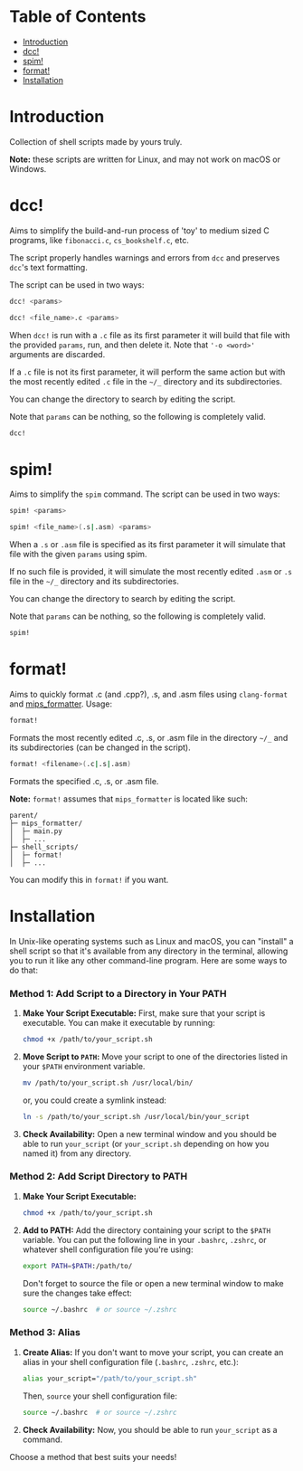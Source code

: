 # Table of Contents

- [Introduction](#introduction)
- [dcc!](#dcc)
- [spim!](#spim)
- [format!](#format)
- [Installation](#installation)


# Introduction
Collection of shell scripts made by yours truly. 

**Note:** these scripts are written for Linux, and may not work on macOS or Windows.


# dcc!
Aims to simplify the build-and-run process of 'toy' to medium sized C programs, like `fibonacci.c`, `cs_bookshelf.c`, etc. 

The script properly handles warnings and errors from `dcc` and preserves `dcc`'s text formatting.

The script can be used in two ways:

```bash
dcc! <params>
```

```bash
dcc! <file_name>.c <params>
```
When `dcc!` is run with a `.c` file as its first parameter it will build that file with the provided `params`, run, and then delete it. Note that `'-o <word>'` arguments are discarded. 

If a `.c` file is not its first parameter, it will perform the same action but with the most recently edited `.c` file in the `~/_` directory and its subdirectories. 

You can change the directory to search by editing the script. 

Note that `params` can be nothing, so the following is completely valid.
```bash
dcc!
```


# spim!
Aims to simplify the `spim` command. The script can be used in two ways:
```bash
spim! <params>
```

```bash
spim! <file_name>(.s|.asm) <params>
```
When a `.s` or `.asm` file is specified as its first parameter it will simulate that file with the given `params` using spim. 

If no such file is provided, it will simulate the most recently edited `.asm` or `.s` file in the `~/_` directory and its subdirectories. 

You can change the directory to search by editing the script.

Note that `params` can be nothing, so the following is completely valid.
```bash
spim!
```


# format!
Aims to quickly format .c (and .cpp?), .s, and .asm files using `clang-format` and [mips_formatter](https://github.com/Chinosu/mips_formatter). Usage:
```bash
format!
```
Formats the most recently edited .c, .s, or .asm file in the directory `~/_` and its subdirectories (can be changed in the script).

```bash
format! <filename>(.c|.s|.asm)
```
Formats the specified .c, .s, or .asm file.

**Note:** `format!` assumes that `mips_formatter` is located like such:

```
parent/
├─ mips_formatter/
│  ├─ main.py
│  ├─ ...
├─ shell_scripts/
│  ├─ format!
│  ├─ ...
```
You can modify this in `format!` if you want.




# Installation

In Unix-like operating systems such as Linux and macOS, you can "install" a shell script so that it's available from any directory in the terminal, allowing you to run it like any other command-line program. Here are some ways to do that:

### Method 1: Add Script to a Directory in Your PATH

1. **Make Your Script Executable:** First, make sure that your script is executable. You can make it executable by running:
    ```bash
    chmod +x /path/to/your_script.sh
    ```

2. **Move Script to `PATH`:** Move your script to one of the directories listed in your `$PATH` environment variable.
    ```bash
    mv /path/to/your_script.sh /usr/local/bin/
    ```
   or, you could create a symlink instead:
    ```bash
    ln -s /path/to/your_script.sh /usr/local/bin/your_script
    ```
   
3. **Check Availability:** Open a new terminal window and you should be able to run `your_script` (or `your_script.sh` depending on how you named it) from any directory.

### Method 2: Add Script Directory to PATH

1. **Make Your Script Executable:**
    ```bash
    chmod +x /path/to/your_script.sh
    ```

2. **Add to PATH:** Add the directory containing your script to the `$PATH` variable. You can put the following line in your `.bashrc`, `.zshrc`, or whatever shell configuration file you're using:
    ```bash
    export PATH=$PATH:/path/to/
    ```
   Don't forget to source the file or open a new terminal window to make sure the changes take effect:
    ```bash
    source ~/.bashrc  # or source ~/.zshrc
    ```

### Method 3: Alias

1. **Create Alias:** If you don't want to move your script, you can create an alias in your shell configuration file (`.bashrc`, `.zshrc`, etc.):
    ```bash
    alias your_script="/path/to/your_script.sh"
    ```
   Then, `source` your shell configuration file:
    ```bash
    source ~/.bashrc  # or source ~/.zshrc
    ```

2. **Check Availability:** Now, you should be able to run `your_script` as a command.

Choose a method that best suits your needs!
